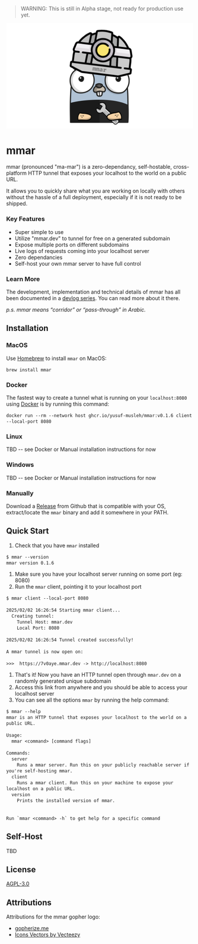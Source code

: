 > WARNING: This is still in Alpha stage, not ready for production use yet.

<p align="center">
    <picture>
      <img alt="mmar" title="mmar" src="./docs/assets/img/mmar-gopher-logo.png">
    </picture>
</p>

# mmar

mmar (pronounced "ma-mar") is a zero-dependancy, self-hostable, cross-platform HTTP tunnel that exposes your localhost to the world on a public URL.

It allows you to quickly share what you are working on locally with others without the hassle of a full deployment, especially if it is not ready to be shipped.

<!-- screenshot/gif of mmar in action -->

### Key Features

- Super simple to use
- Utilize "mmar.dev" to tunnel for free on a generated subdomain
- Expose multiple ports on different subdomains
- Live logs of requests coming into your localhost server
- Zero dependancies
- Self-host your own mmar server to have full control

### Learn More

The development, implementation and technical details of mmar has all been documented in a [devlog series](https://ymusleh.com/tags/mmar.html). You can read more about it there.

_p.s. mmar means “corridor” or “pass-through” in Arabic._

## Installation

### MacOS

Use [Homebrew](https://brew.sh/) to install `mmar` on MacOS:

```
brew install mmar
```

### Docker

The fastest way to create a tunnel what is running on your `localhost:8080` using [Docker](https://www.docker.com/) is by running this command:

```
docker run --rm --network host ghcr.io/yusuf-musleh/mmar:v0.1.6 client --local-port 8080
```

### Linux

TBD -- see Docker or Manual installation instructions for now

### Windows

TBD -- see Docker or Manual installation instructions for now

### Manually

Download a [Release](https://github.com/yusuf-musleh/mmar/releases/) from Github that is compatible with your OS, extract/locate the `mmar` binary and add it somewhere in your PATH.

## Quick Start

1. Check that you have `mmar` installed

```
$ mmar --version
mmar version 0.1.6
```
1. Make sure you have your localhost server running on some port (eg: 8080)
1. Run the `mmar` client, pointing it to your localhost port
```
$ mmar client --local-port 8080

2025/02/02 16:26:54 Starting mmar client...
  Creating tunnel:
    Tunnel Host: mmar.dev
    Local Port: 8080

2025/02/02 16:26:54 Tunnel created successfully!

A mmar tunnel is now open on:

>>>  https://7v0aye.mmar.dev -> http://localhost:8080
```
1. That's it! Now you have an HTTP tunnel open through `mmar.dev` on a randomly generated unique subdomain
1. Access this link from anywhere and you should be able to access your localhost server
1. You can see all the options `mmar` by running the help command:
```
$ mmar --help
mmar is an HTTP tunnel that exposes your localhost to the world on a public URL.

Usage:
  mmar <command> [command flags]

Commands:
  server
    Runs a mmar server. Run this on your publicly reachable server if you're self-hosting mmar.
  client
    Runs a mmar client. Run this on your machine to expose your localhost on a public URL.
  version
    Prints the installed version of mmar.


Run `mmar <command> -h` to get help for a specific command
```

## Self-Host

TBD

## License

[AGPL-3.0](https://github.com/yusuf-musleh/mmar#AGPL-3.0-1-ov-file)

## Attributions

Attributions for the mmar gopher logo:

- [gopherize.me](https://gopherize.me/)
- <a href="https://www.vecteezy.com/free-vector/icons">Icons Vectors by Vecteezy</a>
